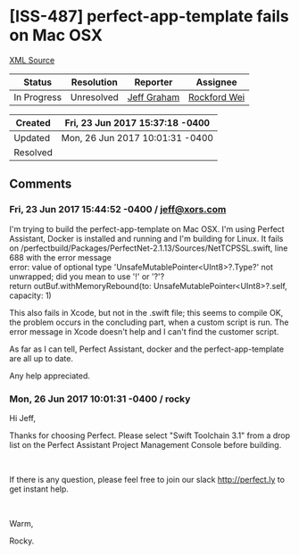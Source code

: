 # [ISS-487] perfect-app-template fails on Mac OSX

[XML Source](./xml/ISS-487.xml)
<p></p>





Status|Resolution|Reporter|Assignee
------|----------|--------|--------
In Progress|Unresolved|[Jeff Graham](jeff@xors.com)|[Rockford Wei]($rocky)





Created|Fri, 23 Jun 2017 15:37:18 -0400
-------|--------------
Updated|Mon, 26 Jun 2017 10:01:31 -0400
Resolved|


## Comments




### Fri, 23 Jun 2017 15:44:52 -0400 / jeff@xors.com 

<p><p>I'm trying to build the perfect-app-template on Mac OSX.  I'm using Perfect Assistant, Docker is installed and running and I'm building for Linux.  It fails on /perfectbuild/Packages/PerfectNet-2.1.13/Sources/NetTCPSSL.swift, line 688 with the error message <br/>
error: value of optional type 'UnsafeMutablePointer&lt;UInt8&gt;?.Type?' not unwrapped; did you mean to use '!' or '?'?<br/>
                        return outBuf.withMemoryRebound(to: UnsafeMutablePointer&lt;UInt8&gt;?.self, capacity: 1)</p>

<p>This also fails in Xcode, but not in the .swift file; this seems to compile OK, the problem occurs in the concluding part, when a custom script is run. The error message in Xcode doesn't help and I can't find the customer script.</p>

<p>As far as I can tell, Perfect Assistant, docker and the perfect-app-template are all up to date.</p>

<p>Any help appreciated.</p></p>


### Mon, 26 Jun 2017 10:01:31 -0400 / rocky 

<p><p>Hi Jeff,</p>

<p>Thanks for choosing Perfect. Please select "Swift Toolchain 3.1" from a drop list on the Perfect Assistant Project Management Console before building.</p>

<p> </p>

<p>If there is any question, please feel free to join our slack <a href="http://perfect.ly/" class="external-link" rel="nofollow">http://perfect.ly</a> to get instant help.</p>

<p> </p>

<p>Warm, </p>

<p>Rocky.</p></p>


